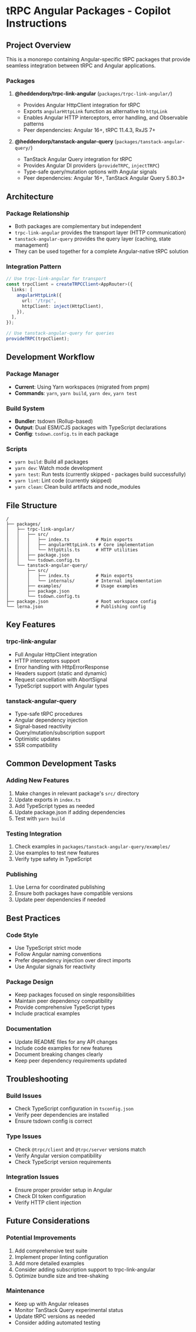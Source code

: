 # tRPC Angular Packages - Copilot Instructions

## Project Overview

This is a monorepo containing Angular-specific tRPC packages that provide seamless integration between tRPC and Angular applications.

### Packages

1. **@heddendorp/trpc-link-angular** (`packages/trpc-link-angular/`)
   - Provides Angular HttpClient integration for tRPC
   - Exports `angularHttpLink` function as alternative to `httpLink`
   - Enables Angular HTTP interceptors, error handling, and Observable patterns
   - Peer dependencies: Angular 16+, tRPC 11.4.3, RxJS 7+

2. **@heddendorp/tanstack-angular-query** (`packages/tanstack-angular-query/`)
   - TanStack Angular Query integration for tRPC
   - Provides Angular DI providers (`provideTRPC`, `injectTRPC`)
   - Type-safe query/mutation options with Angular signals
   - Peer dependencies: Angular 16+, TanStack Angular Query 5.80.3+

## Architecture

### Package Relationship
- Both packages are complementary but independent
- `trpc-link-angular` provides the transport layer (HTTP communication)
- `tanstack-angular-query` provides the query layer (caching, state management)
- They can be used together for a complete Angular-native tRPC solution

### Integration Pattern
```typescript
// Use trpc-link-angular for transport
const trpcClient = createTRPCClient<AppRouter>({
  links: [
    angularHttpLink({
      url: '/trpc',
      httpClient: inject(HttpClient),
    }),
  ],
});

// Use tanstack-angular-query for queries
provideTRPC(trpcClient);
```

## Development Workflow

### Package Manager
- **Current**: Using Yarn workspaces (migrated from pnpm)
- **Commands**: `yarn`, `yarn build`, `yarn dev`, `yarn test`

### Build System
- **Bundler**: tsdown (Rollup-based)
- **Output**: Dual ESM/CJS packages with TypeScript declarations
- **Config**: `tsdown.config.ts` in each package

### Scripts
- `yarn build`: Build all packages
- `yarn dev`: Watch mode development
- `yarn test`: Run tests (currently skipped - packages build successfully)
- `yarn lint`: Lint code (currently skipped)
- `yarn clean`: Clean build artifacts and node_modules

## File Structure

```
/
├── packages/
│   ├── trpc-link-angular/
│   │   ├── src/
│   │   │   ├── index.ts          # Main exports
│   │   │   ├── angularHttpLink.ts # Core implementation
│   │   │   └── httpUtils.ts      # HTTP utilities
│   │   ├── package.json
│   │   └── tsdown.config.ts
│   └── tanstack-angular-query/
│       ├── src/
│       │   ├── index.ts          # Main exports
│       │   └── internals/        # Internal implementation
│       ├── examples/             # Usage examples
│       ├── package.json
│       └── tsdown.config.ts
├── package.json                  # Root workspace config
└── lerna.json                    # Publishing config
```

## Key Features

### trpc-link-angular
- Full Angular HttpClient integration
- HTTP interceptors support
- Error handling with HttpErrorResponse
- Headers support (static and dynamic)
- Request cancellation with AbortSignal
- TypeScript support with Angular types

### tanstack-angular-query
- Type-safe tRPC procedures
- Angular dependency injection
- Signal-based reactivity
- Query/mutation/subscription support
- Optimistic updates
- SSR compatibility

## Common Development Tasks

### Adding New Features
1. Make changes in relevant package's `src/` directory
2. Update exports in `index.ts`
3. Add TypeScript types as needed
4. Update package.json if adding dependencies
5. Test with `yarn build`

### Testing Integration
1. Check examples in `packages/tanstack-angular-query/examples/`
2. Use examples to test new features
3. Verify type safety in TypeScript

### Publishing
1. Use Lerna for coordinated publishing
2. Ensure both packages have compatible versions
3. Update peer dependencies if needed

## Best Practices

### Code Style
- Use TypeScript strict mode
- Follow Angular naming conventions
- Prefer dependency injection over direct imports
- Use Angular signals for reactivity

### Package Design
- Keep packages focused on single responsibilities
- Maintain peer dependency compatibility
- Provide comprehensive TypeScript types
- Include practical examples

### Documentation
- Update README files for any API changes
- Include code examples for new features
- Document breaking changes clearly
- Keep peer dependency requirements updated

## Troubleshooting

### Build Issues
- Check TypeScript configuration in `tsconfig.json`
- Verify peer dependencies are installed
- Ensure tsdown config is correct

### Type Issues
- Check `@trpc/client` and `@trpc/server` versions match
- Verify Angular version compatibility
- Check TypeScript version requirements

### Integration Issues
- Ensure proper provider setup in Angular
- Check DI token configuration
- Verify HTTP client injection

## Future Considerations

### Potential Improvements
1. Add comprehensive test suite
2. Implement proper linting configuration
3. Add more detailed examples
4. Consider adding subscription support to trpc-link-angular
5. Optimize bundle size and tree-shaking

### Maintenance
- Keep up with Angular releases
- Monitor TanStack Query experimental status
- Update tRPC versions as needed
- Consider adding automated testing